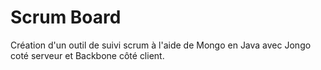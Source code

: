 Scrum Board
===========

Création d'un outil de suivi scrum à l'aide de Mongo en Java avec Jongo coté serveur et Backbone côté client.